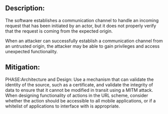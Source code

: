 ## Description:

The software establishes a communication channel to handle an incoming request that has been initiated by an actor, but it does not properly verify that the request is coming from the expected origin.

When an attacker can successfully establish a communication channel from an untrusted origin, the attacker may be able to gain privileges and access unexpected functionality.

## Mitigation:


PHASE:Architecture and Design:
Use a mechanism that can validate the identity of the source, such as a certificate, and validate the integrity of data to ensure that it cannot be modified in transit using a MITM attack. When designing functionality of actions in the URL scheme, consider whether the action should be accessible to all mobile applications, or if a whitelist of applications to interface with is appropriate.

